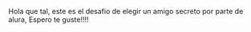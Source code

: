 Hola que tal, este es el desafio de elegir un amigo secreto por parte de alura, Espero te guste!!!!
